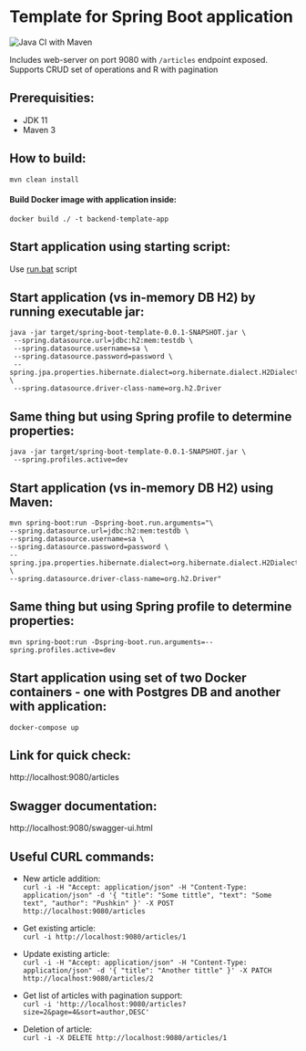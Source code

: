 
# Template for Spring Boot application
![Java CI with Maven](https://github.com/andrei-punko/spring-boot-template/workflows/Java%20CI%20with%20Maven/badge.svg)

Includes web-server on port 9080 with `/articles` endpoint exposed.  
Supports CRUD set of operations and R with pagination

## Prerequisities:
- JDK 11
- Maven 3

## How to build:
    mvn clean install

#### Build Docker image with application inside:
    docker build ./ -t backend-template-app

## Start application using starting script:
Use [run.bat](./run.bat) script

## Start application (vs in-memory DB H2) by running executable jar:
    java -jar target/spring-boot-template-0.0.1-SNAPSHOT.jar \
     --spring.datasource.url=jdbc:h2:mem:testdb \
     --spring.datasource.username=sa \
     --spring.datasource.password=password \
     --spring.jpa.properties.hibernate.dialect=org.hibernate.dialect.H2Dialect \
     --spring.datasource.driver-class-name=org.h2.Driver

## Same thing but using Spring profile to determine properties:
    java -jar target/spring-boot-template-0.0.1-SNAPSHOT.jar \
     --spring.profiles.active=dev

## Start application (vs in-memory DB H2) using Maven:
    mvn spring-boot:run -Dspring-boot.run.arguments="\
    --spring.datasource.url=jdbc:h2:mem:testdb \
    --spring.datasource.username=sa \
    --spring.datasource.password=password \
    --spring.jpa.properties.hibernate.dialect=org.hibernate.dialect.H2Dialect \
    --spring.datasource.driver-class-name=org.h2.Driver"

## Same thing but using Spring profile to determine properties:
    mvn spring-boot:run -Dspring-boot.run.arguments=--spring.profiles.active=dev

## Start application using set of two Docker containers - one with Postgres DB and another with application:
    docker-compose up

## Link for quick check:  
http://localhost:9080/articles

## Swagger documentation:  
http://localhost:9080/swagger-ui.html

## Useful CURL commands:
- New article addition:  
`curl -i -H "Accept: application/json" -H "Content-Type: application/json" -d '{ "title": "Some tittle", "text": "Some text", "author": "Pushkin" }' -X POST http://localhost:9080/articles`

- Get existing article:  
`curl -i http://localhost:9080/articles/1`

- Update existing article:  
`curl -i -H "Accept: application/json" -H "Content-Type: application/json" -d '{ "title": "Another tittle" }' -X PATCH http://localhost:9080/articles/2`

- Get list of articles with pagination support:  
`curl -i 'http://localhost:9080/articles?size=2&page=4&sort=author,DESC'`

- Deletion of article:  
`curl -i -X DELETE http://localhost:9080/articles/1`
